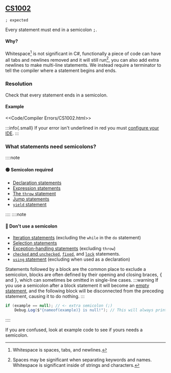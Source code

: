 ## [CS1002](https://docs.microsoft.com/en-us/dotnet/csharp/misc/cs1002)

```
; expected
```


Every statement must end in a semicolon <kbd>;</kbd>.

#### Why?
Whitespace[^1] is not significant in C#, functionally a piece of code can have all tabs and newlines removed and it will still run[^2], you can also add extra newlines to make multi-line statements. We instead require a terminator to tell the compiler where a statement begins and ends.

### Resolution
Check that every statement ends in a semicolon.

#### Example
<<Code/Compiler Errors/CS1002.html>>


:::info{.small}
If your error isn't underlined in red you must [configure your IDE](../IDE%20Configuration.md).
:::

### What statements need semicolons?
::::note
#### 🟢 Semicolon required
- [Declaration statements](https://learn.microsoft.com/en-us/dotnet/csharp/language-reference/statements/declarations)
- [Expression statements](https://learn.microsoft.com/en-us/dotnet/csharp/programming-guide/statements-expressions-operators/statements#expression-statements)
- [The `throw` statement](https://learn.microsoft.com/en-us/dotnet/csharp/language-reference/statements/exception-handling-statements#the-throw-statement)
- [Jump statements](https://learn.microsoft.com/en-us/dotnet/csharp/language-reference/statements/jump-statements)
- [`yield` statement](https://learn.microsoft.com/en-us/dotnet/csharp/language-reference/statements/yield)

::::
::::note
#### 🔴 Don't use a semicolon
- [Iteration statements](https://learn.microsoft.com/en-us/dotnet/csharp/language-reference/statements/iteration-statements) (excluding the `while` in the `do` statement)
- [Selection statements](https://learn.microsoft.com/en-us/dotnet/csharp/language-reference/statements/selection-statements)
- [Exception-handling statements](https://learn.microsoft.com/en-us/dotnet/csharp/language-reference/statements/exception-handling-statements) (excluding `throw`)
- [`checked` and `unchecked`](https://learn.microsoft.com/en-us/dotnet/csharp/language-reference/statements/checked-and-unchecked), [`fixed`](https://learn.microsoft.com/en-us/dotnet/csharp/language-reference/statements/fixed), and [`lock`](https://learn.microsoft.com/en-us/dotnet/csharp/language-reference/statements/lock) statements.
- [`using` statement](https://learn.microsoft.com/en-us/dotnet/csharp/language-reference/statements/using) (excluding when used as a declaration)

Statements followed by a block are the common place to exclude a semicolon, blocks are often defined by their opening and closing braces, <kbd>{</kbd> and <kbd>}</kbd>, which can sometimes be omitted in single-line cases.
:::warning
If you use a semicolon after a block statement it will become an [empty statement](https://learn.microsoft.com/en-us/dotnet/csharp/programming-guide/statements-expressions-operators/statements#the-empty-statement), and the following block will be disconnected from the preceding statement, causing it to do nothing.
:::
```csharp
if (example == null); // <- extra semicolon (;)
    Debug.Log($"{nameof(example)} is null!"); // This will always print because the previous selection statement has a semicolon!
```
::::

If you are confused, look at example code to see if yours needs a semicolon.

[^1]: Whitespace is spaces, tabs, and newlines.
[^2]: Spaces may be significant when separating keywords and names. Whitespace is significant inside of strings and characters.
